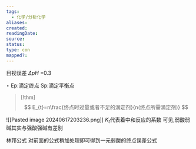```yaml
---
tags:
  - 化学/分析化学
aliases: 
created: 
readingDate: 
source: 
status: 
type: con
mapped?:
---
```

目视误差 $\Delta pH$ =0.3

$\star$
Ep:滴定终点
Sp:滴定平衡点
> [!thm]
> $$
E_{t}=n\frac{终点时过量或者不足的滴定剂}{n(终点所需滴定剂)}
$$

![[Pasted image 20240617203236.png]]
$K_{t}$代表着中和反应的系数
可见,弱酸弱碱其实与强酸强碱有差别

林邦公式
对前面的公式稍加处理即可得到一元弱酸的终点误差公式